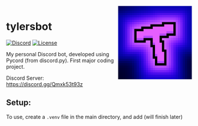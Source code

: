 <img align="right" src="https://raw.githubusercontent.com/tylersfoot/tylersbot/main/assets/icon.png" height="200" width="200">

# tylersbot

[![Discord](https://discordapp.com/api/guilds/962179884627669062/widget.png)]( https://discord.gg/DKpCvsJ4fp)
[![License](https://img.shields.io/badge/license-MIT-green)](LICENSE)

My personal Discord bot, developed using Pycord (from discord.py). First major coding project.

Discord Server: https://discord.gg/Qmxk53t93z

## Setup:

To use, create a `.venv` file in the main directory, and add (will finish later)

<!-- Read the [Contributing Guide](https://pythondiscord.com/pages/contributing/bot/) on our website if you're interested in helping out. -->
